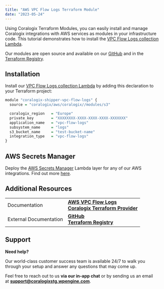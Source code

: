 ```yaml
---
title: "AWS VPC Flow Logs Terraform Module"
date: "2023-05-24"
---
```


Using Coralogix Terraform Modules, you can easily install and manage Coralogix integrations with AWS services as modules in your infrastructure code. This tutorial demonstrates how to install the [VPC Flow Logs collection Lambda](https://coralogixstg.wpengine.com/docs/aws-vpc-flow-logs/).

Our modules are open source and available on our [GitHub](https://github.com/coralogix/terraform-coralogix-aws/tree/master/modules/cloudtrail) and in the [Terraform Registry](https://registry.terraform.io/modules/coralogix/aws/coralogix/latest).

## Installation

Install our [](https://coralogixstg.wpengine.com/docs/aws-vpc-flow-logs/)[VPC Flow Logs collection Lambda](https://coralogixstg.wpengine.com/docs/aws-vpc-flow-logs/) by adding this declaration to your Terraform project:

```vhdl
module "coralogix-shipper-vpc-flow-logs" {
  source = "coralogix/aws/coralogix//modules/s3"

  coralogix_region   = "Europe"
  private_key        = "XXXXXXXX-XXXX-XXXX-XXXX-XXXXXXX"
  application_name   = "vpc-flow-logs"
  subsystem_name     = "logs"
  s3_bucket_name     = "test-bucket-name"
  integration_type   = "vpc-flow-logs"
}
```

## AWS Secrets Manager

Deploy the [AWS Secrets Manager](https://docs.aws.amazon.com/secretsmanager/) Lambda layer for any of our AWS integrations. Find out more [here](https://coralogixstg.wpengine.com/docs/aws-secrets-manager-lambda-layer/).

## Additional Resources

<table><tbody><tr><td>Documentation</td><td><a href="https://coralogixstg.wpengine.com/docs/aws-vpc-flow-logs/"><strong>AWS VPC Flow Logs</strong></a><br><a href="https://coralogixstg.wpengine.com/docs/coralogix-terraform-provider/" target="_blank" rel="noreferrer noopener"><strong>Coralogix Terraform Provider</strong></a></td></tr><tr><td>External Documentation</td><td><a href="https://github.com/coralogix/terraform-coralogix-aws/tree/master/modules/cloudtrail" target="_blank" rel="noreferrer noopener"><strong>GitHub</strong></a><br><a href="https://registry.terraform.io/modules/coralogix/aws/coralogix/latest" target="_blank" rel="noreferrer noopener"><strong>Terraform Registry</strong></a></td></tr></tbody></table>

## Support

**Need help?**

Our world-class customer success team is available 24/7 to walk you through your setup and answer any questions that may come up.

Feel free to reach out to us **via our in-app chat** or by sending us an email at **[support@coralogixstg.wpengine.com](mailto:support@coralogixstg.wpengine.com)**.
